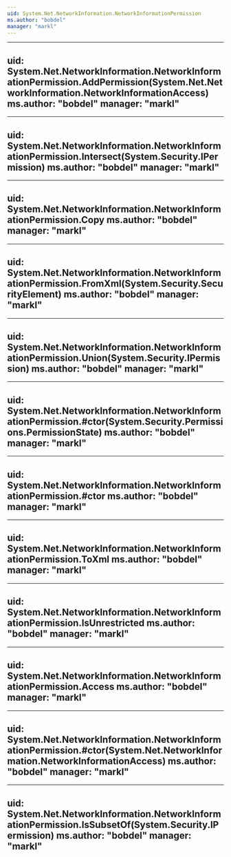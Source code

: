 ```yaml
---
uid: System.Net.NetworkInformation.NetworkInformationPermission
ms.author: "bobdel"
manager: "markl"
---
```


---
uid: System.Net.NetworkInformation.NetworkInformationPermission.AddPermission(System.Net.NetworkInformation.NetworkInformationAccess)
ms.author: "bobdel"
manager: "markl"
---

---
uid: System.Net.NetworkInformation.NetworkInformationPermission.Intersect(System.Security.IPermission)
ms.author: "bobdel"
manager: "markl"
---

---
uid: System.Net.NetworkInformation.NetworkInformationPermission.Copy
ms.author: "bobdel"
manager: "markl"
---

---
uid: System.Net.NetworkInformation.NetworkInformationPermission.FromXml(System.Security.SecurityElement)
ms.author: "bobdel"
manager: "markl"
---

---
uid: System.Net.NetworkInformation.NetworkInformationPermission.Union(System.Security.IPermission)
ms.author: "bobdel"
manager: "markl"
---

---
uid: System.Net.NetworkInformation.NetworkInformationPermission.#ctor(System.Security.Permissions.PermissionState)
ms.author: "bobdel"
manager: "markl"
---

---
uid: System.Net.NetworkInformation.NetworkInformationPermission.#ctor
ms.author: "bobdel"
manager: "markl"
---

---
uid: System.Net.NetworkInformation.NetworkInformationPermission.ToXml
ms.author: "bobdel"
manager: "markl"
---

---
uid: System.Net.NetworkInformation.NetworkInformationPermission.IsUnrestricted
ms.author: "bobdel"
manager: "markl"
---

---
uid: System.Net.NetworkInformation.NetworkInformationPermission.Access
ms.author: "bobdel"
manager: "markl"
---

---
uid: System.Net.NetworkInformation.NetworkInformationPermission.#ctor(System.Net.NetworkInformation.NetworkInformationAccess)
ms.author: "bobdel"
manager: "markl"
---

---
uid: System.Net.NetworkInformation.NetworkInformationPermission.IsSubsetOf(System.Security.IPermission)
ms.author: "bobdel"
manager: "markl"
---

